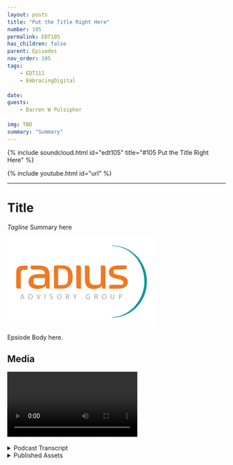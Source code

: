 ```yaml
---
layout: posts
title: "Put the Title Right Here"
number: 105
permalink: EDT105
has_children: false
parent: Episodes
nav_order: 105
tags:
    - EDT111
    - EmbracingDigital

date: 
guests:
    - Darren W Pulsipher

img: TBD
summary: "Summary"
---
```


{% include soundcloud.html id="edt105" title="#105 Put the Title Right Here" %}

{% include youtube.html id="url" %}

---

# Title

*Tagline*
Summary here

![episode image](./thumbnail.png)

Epsiode Body here.

## Media

<video src='url'></video>

<details>
<summary> Podcast Transcript </summary>

<p>﻿1</p>
<p>Hello, this</p>
<p>is Darren Pulsipher, chief solution</p>
<p>architect of public sector at Intel.</p>
<p>And welcome to Embracing</p>
<p>Digital Transformation,</p>
<p>where we investigate effective change,</p>
<p>leveraging</p>
<p>people, process and technology.</p>
<p>On today's episode, Information</p>
<p>Driven Leadership Part</p>
<p>two with Betsy Freeman.</p>
<p>Tell me, tell me some of the things</p>
<p>that didn't work out for you</p>
<p>or that you went down one route.</p>
<p>You go, wow, that was</p>
<p>that didn't quite work out.</p>
<p>Did you have any experience like that?</p>
<p>I had a lot of that.</p>
<p>And and I will tell you,</p>
<p>my my leadership experience</p>
<p>is that I'm still in the learning mode.</p>
<p>I think I unfortunately,</p>
<p>I don't think I'll ever mature enough.</p>
<p>I'll be in the learning mode for forever.</p>
<p>I'll give credit to being able</p>
<p>to survive the mistakes.</p>
<p>And there were many</p>
<p>because we had no guardrails,</p>
<p>we just kind of put two bumpers in place</p>
<p>and we started driving the car</p>
<p>down the highway</p>
<p>at a very high rate of speed.</p>
<p>And we dropped a</p>
<p>we dropped a Porsche engine</p>
<p>into a VW body.</p>
<p>Okay.</p>
<p>So we were we were not at all</p>
<p>where we thought we would be</p>
<p>when we started this.</p>
<p>But the credit goes really to my team who</p>
<p>who did a lot of work and learned with me</p>
<p>about taking hits when you were wrong.</p>
<p>I went in with the premise</p>
<p>that if we failed</p>
<p>at something, it wasn't going to be</p>
<p>the end of what we were going to do.</p>
<p>And people were, of course,</p>
<p>very worried about that.</p>
<p>Right.</p>
<p>And so we kind of had</p>
<p>this instant reaction when we started out,</p>
<p>geez, I don't want to tell her</p>
<p>if we couldn't get it</p>
<p>or if we did it wrong,</p>
<p>and now we've got to go back and do it.</p>
<p>And we can't make the ten days.</p>
<p>And so they just didn't want to.</p>
<p>So I just kind of got rid of that.</p>
<p>Darren And I got rid of it because not</p>
<p>because I had some great leadership skill,</p>
<p>but because the environment</p>
<p>in which I was in</p>
<p>which my leadership allowed us to be</p>
<p>and allowed us to rest, they enabled that.</p>
<p>I got myself</p>
<p>chewed out by some very high level people</p>
<p>at the Pentagon</p>
<p>on the evening and oftentimes</p>
<p>in front of of my my entire team,</p>
<p>I used to take my entire team in</p>
<p>whoever was on an analyst group</p>
<p>to do a particular problem.</p>
<p>We went into briefing to the CIO before</p>
<p>it went to the deputy secretary</p>
<p>or the secretary,</p>
<p>and it always made</p>
<p>everybody in the front office very mad</p>
<p>because I took 35 people in there.</p>
<p>Right, because I put everybody</p>
<p>that did anything, any support,</p>
<p>any whatever,</p>
<p>and not just the core team, right?</p>
<p>Because we were all involved</p>
<p>in all of the work.</p>
<p>It's all success or failure</p>
<p>and we're all in it together.</p>
<p>And but they would see me</p>
<p>get chewed out badly</p>
<p>knowing how much we did.</p>
<p>And what I figured out</p>
<p>very quickly is I couldn't blink.</p>
<p>I just took it and said, You're right,</p>
<p>we should have done it this way.</p>
<p>I didn't offer an excuse.</p>
<p>I didn't defend myself.</p>
<p>I just took it and said, You know what?</p>
<p>We didn't get it right.</p>
<p>We'll go back and we will get it right.</p>
<p>And we'd go back</p>
<p>and they'd all be apologizing.</p>
<p>And I'd say,</p>
<p>No, you didn't do anything wrong.</p>
<p>We just missed the mark,</p>
<p>so let's just keep going.</p>
<p>And they're like,</p>
<p>Okay, so we just went back at it</p>
<p>and then we learned something even better.</p>
<p>And so Betsy, that's an incredible lesson</p>
<p>that you taught</p>
<p>your staff that brilliant.</p>
<p>Right?</p>
<p>Because a lot of times when you go in</p>
<p>and you get railed,</p>
<p>then you have to come back in</p>
<p>through your own filters, figure out</p>
<p>how you're going to communicate</p>
<p>to the team that we missed the mark.</p>
<p>Instead, they got to hear</p>
<p>directly from the customer.</p>
<p>That's right.</p>
<p>And again, to credit the leadership there,</p>
<p>I had the agreement with the CIO</p>
<p>and the principal deputy</p>
<p>that if we ever did screw something up,</p>
<p>which,</p>
<p>like I said,</p>
<p>we did on on a number of occasions,</p>
<p>that if they were going to</p>
<p>if they were going to correct me there,</p>
<p>I didn't I didn't care that</p>
<p>they corrected me in front of the team,</p>
<p>but I wanted them to correct me</p>
<p>as the leader and not the team.</p>
<p>And to the credit</p>
<p>of both of those leaders,</p>
<p>they made a point of just chewing</p>
<p>the living daylights out of me.</p>
<p>And then in the next breath,</p>
<p>they would say, and team,</p>
<p>you did every thing</p>
<p>you were supposed to do.</p>
<p>Here we see the level of analysis.</p>
<p>We see the level of this, whatever. Right.</p>
<p>And so it didn't</p>
<p>I was worried the first time that happened</p>
<p>it was going to be about the leaders</p>
<p>failure.</p>
<p>It wasn't.</p>
<p>The team saw it and they internalized</p>
<p>and they went, if she failed, we failed.</p>
<p>Right.</p>
<p>And I said, well, you know,</p>
<p>so we fell together.</p>
<p>We went together</p>
<p>and we just kind of went on.</p>
<p>It just went, What.</p>
<p>Are you going to write a book? Betsy?</p>
<p>You need to write a book about this stuff.</p>
<p>Yeah, I seriously, I've never met a leader</p>
<p>that ever did that.</p>
<p>Like I say, it was only because</p>
<p>I was in an environment</p>
<p>with leaders above me</p>
<p>that allowed me to do that, allowed.</p>
<p>It to happen.</p>
<p>I think it's</p>
<p>I think it's a brilliant technique</p>
<p>because they</p>
<p>your team gets to see you as the leader.</p>
<p>I am responsible. Right?</p>
<p>If we didn't hit it as a team,</p>
<p>that's my fault.</p>
<p>Well, it is ultimately.</p>
<p>No, ultimately.</p>
<p>And ultimately,</p>
<p>you're the one that's accountable.</p>
<p>I think it goes back to the thread</p>
<p>I keep coming back to.</p>
<p>And that's the thing on leadership</p>
<p>because at the end of the day,</p>
<p>if you're not down in it enough to know</p>
<p>and I get it, you know,</p>
<p>organizations are big and they're complex</p>
<p>and I only had a team of 50 people there.</p>
<p>But at the end of the day,</p>
<p>the outreach that we did from there across</p>
<p>all of the Department of Defense,</p>
<p>it there has to be</p>
<p>some ability to take yourself</p>
<p>and put yourself into where</p>
<p>people are thinking through those issues</p>
<p>if you want to understand them</p>
<p>as the leader.</p>
<p>And it does make you accessible,</p>
<p>you have to be accessible.</p>
<p>You have to be accountable</p>
<p>and responsible.</p>
<p>And they have to see you be accountable.</p>
<p>Right.</p>
<p>Because if you want them</p>
<p>to be accountable, responsible,</p>
<p>they got to see you do it.</p>
<p>Yeah.</p>
<p>And if you do it,</p>
<p>if they don't see you do it,</p>
<p>they have no incentive</p>
<p>and no reason to do it themselves.</p>
<p>They really don't in my personal things.</p>
<p>That that that's pretty,</p>
<p>pretty incredible.</p>
<p>All right. That's it.</p>
<p>Let's shift gears a little bit.</p>
<p>Tell me about</p>
<p>one of your biggest successes</p>
<p>that you just went.</p>
<p>Maybe that was awesome.</p>
<p>You know what I mean?</p>
<p>Something just went so well that you were</p>
<p>that you sit back and you go,</p>
<p>the team was firing on all cylinders.</p>
<p>We knocked it out of the park.</p>
<p>We made a huge difference.</p>
<p>What made it happen</p>
<p>and how did that happen for you?</p>
<p>So let's see.</p>
<p>I don't want to get I don't want</p>
<p>to get too lengthy here on you, but</p>
<p>I think the last question you gave me</p>
<p>is related to this question.</p>
<p>What were the things</p>
<p>that were the toughest? Right.</p>
<p>Because we had a lot of places where</p>
<p>we tried to do things that it didn't work.</p>
<p>People didn't want to work with us.</p>
<p>We didn't have enough data</p>
<p>to actually do a good analysis.</p>
<p>We didn't have the right people</p>
<p>and we had to get it figured out right.</p>
<p>All of those things come into play.</p>
<p>The flip side of that coin is, is,</p>
<p>is just is just those same things</p>
<p>where we had all of the right things</p>
<p>to put some things together.</p>
<p>And I guess the thing</p>
<p>that stands out in my head maybe</p>
<p>the biggest actually Russ says the</p>
<p>the early</p>
<p>development of what now</p>
<p>the department is using</p>
<p>to audit their financials for Congress.</p>
<p>We were in a subcommittee meeting</p>
<p>to a committee</p>
<p>that we'd been appointed to,</p>
<p>and on that particular occasion,</p>
<p>I took my deputy and one of the analysts</p>
<p>with me because they wanted to hear</p>
<p>what was going on in the meetings.</p>
<p>And we were doing some review across the</p>
<p>the at the top of the,</p>
<p>the OSD, the Office of Secretary Defense</p>
<p>and the the major undersecretaries</p>
<p>areas there to find some efficiencies</p>
<p>and look at the accuracy of some data</p>
<p>because we needed to find some money</p>
<p>that we didn't have.</p>
<p>And we knew that it's</p>
<p>there's it's hidden in there, right?</p>
<p>It's wasted.</p>
<p>It's duplicative, duplicative, whatever.</p>
<p>And we had been in this this,</p>
<p>you know, series of meetings</p>
<p>for like four months.</p>
<p>And I took these guys on this occasion</p>
<p>and we finally kind of</p>
<p>got down to brass tacks</p>
<p>where the senior leader in the controller</p>
<p>said, you know, we just have to have</p>
<p>somebody that can do this analysis</p>
<p>and we're just not getting there.</p>
<p>You know,</p>
<p>we're not coming to where we need to be.</p>
<p>And I saw my deputy's eyes</p>
<p>just get really big and you kind of</p>
<p>gave me this, don't do it. Look right.</p>
<p>And, you know, I knew looking around the</p>
<p>table that we could do it.</p>
<p>And so</p>
<p>I stuck my foot</p>
<p>in it, much to his chagrin, and just said,</p>
<p>you know what, just let us</p>
<p>let us take a crack at this right.</p>
<p>And so the CEOs office was the last place</p>
<p>you would go for that kind of support.</p>
<p>But we did it.</p>
<p>We took what we thought</p>
<p>was going to be another</p>
<p>four or five weeks, and we turned it</p>
<p>into actually another four or five months.</p>
<p>But we came up with</p>
<p>a very large data analysis capability</p>
<p>which help people to understand</p>
<p>that when you collect</p>
<p>data, you'll know this in the business,</p>
<p>that you're in,</p>
<p>and everybody</p>
<p>that deals with data gets this.</p>
<p>If you're if you're collecting data</p>
<p>from many diverse sources, right.</p>
<p>It everybody says they're</p>
<p>they're measuring apples and oranges,</p>
<p>but actually, it's it comes back as apples</p>
<p>and pineapples and pomegranates.</p>
<p>And you may have a couple of monkeys</p>
<p>and a few dogs in there.</p>
<p>Right.</p>
<p>And everybody</p>
<p>says, here's here's our personnel numbers.</p>
<p>But because they're all, you</p>
<p>know, required in a different way</p>
<p>and the standards are different,</p>
<p>you can't create a baseline</p>
<p>in which you can</p>
<p>you can actually operate from.</p>
<p>So we</p>
<p>did a lot of work to actually do that.</p>
<p>We found and tested an analytic</p>
<p>and automated capability,</p>
<p>which is the precursor</p>
<p>to what they're using in the DOD now</p>
<p>and belongs to another commercial entity.</p>
<p>But it was one of those things that well,</p>
<p>when we got done,</p>
<p>we sat back and we we said,</p>
<p>we can't believe we did that.</p>
<p>And so we were very excited about it.</p>
<p>In the end,</p>
<p>the a lot of the work that we did,</p>
<p>there was a great handful of projects</p>
<p>that we did the initial analysis on</p>
<p>and said, Hey, the department's got to go</p>
<p>keep going with this</p>
<p>because there's more to be done.</p>
<p>And this can not only save money,</p>
<p>it can save lives.</p>
<p>It's the right thing to do</p>
<p>for the department and for the nation.</p>
<p>And many of those ideas</p>
<p>went to the Defense Innovation Unit</p>
<p>and kept and kept going and still live on.</p>
<p>And so for those things,</p>
<p>we had an opportunity to see the field.</p>
<p>And when you deal with large organizations</p>
<p>like the DOD</p>
<p>or any large corporate organization,</p>
<p>because of all the issues with,</p>
<p>you know, resources and people</p>
<p>and leadership and money and culture,</p>
<p>you you have to make advancements</p>
<p>and transformation over time.</p>
<p>And we were just happy to have been</p>
<p>at the right place at the right time</p>
<p>with the right set of leaders</p>
<p>that enabled us to do a mission</p>
<p>where we had some latitude.</p>
<p>And, you know, we we we just said, let's</p>
<p>just go give it the best shot we got.</p>
<p>And if we get it, we get it.</p>
<p>And we had a lot of pushback</p>
<p>along the way, but several other</p>
<p>military services still use the basis</p>
<p>for that analysis and what they do</p>
<p>and how they now manage their funding</p>
<p>and their resources on things.</p>
<p>And so they can give a much more accurate</p>
<p>picture of what</p>
<p>they're doing to their leadership</p>
<p>and to the Congress and everyone else.</p>
<p>So I think if you went back</p>
<p>and you asked everybody there</p>
<p>that was a big and defining moment for us</p>
<p>because we</p>
<p>we worked very hard on it and even we</p>
<p>weren't sure we could do it at the start.</p>
<p>But we</p>
<p>we ended up doing something we never</p>
<p>know.</p>
<p>You just product another interesting thing</p>
<p>that I see and great leaders</p>
<p>and it's risk taking you</p>
<p>you could have sat on your hands that day.</p>
<p>And my deputy wished I had.</p>
<p>Yeah. But.</p>
<p>But you didn't because you knew</p>
<p>even that was risky, right?</p>
<p>Because it's big exposure.</p>
<p>You knew you can make a difference.</p>
<p>It is big exposure.</p>
<p>But again, you know,</p>
<p>it comes back to the fact that I knew that</p>
<p>if I tried it and we couldn't do it,</p>
<p>my leaders would have my back.</p>
<p>But what's the opposite to that, Darren?</p>
<p>I mean, you know, when you're</p>
<p>in those situations, you can sit there</p>
<p>and you can say, okay,</p>
<p>then nobody can do it.</p>
<p>And that can never be the answer.</p>
<p>The answer can never be,</p>
<p>Hey, there's nobody that can take it on.</p>
<p>And it is a matter of it is a risk thing,</p>
<p>it's a risk management thing.</p>
<p>And you do have to manage what</p>
<p>you do when you take a risk.</p>
<p>But if you never</p>
<p>take the risk, then how will you know</p>
<p>if you can ever innovate anything?</p>
<p>Like I said when we did it,</p>
<p>I have to tell you, that night</p>
<p>when I went home, I think I had</p>
<p>two glasses of wine and said, okay,</p>
<p>now I know.</p>
<p>I said, we should do this</p>
<p>and I'm confident we can do it.</p>
<p>Do I know how we're going to do it or what</p>
<p>we're going to do? No.</p>
<p>And so that was a little chilling to me.</p>
<p>Well, it's interesting, Betsy,</p>
<p>because you took out you take a risk</p>
<p>and then you went and did it.</p>
<p>And I like what you said here, because I</p>
<p>don't think you realize something.</p>
<p>A lot of people that were that</p>
<p>that were in your shoes or would have been</p>
<p>in your shoes would have said, no,</p>
<p>I just don't think it can be done.</p>
<p>And you said, no, you you're</p>
<p>the type of person if something's on fire,</p>
<p>you go there to help.</p>
<p>You don't run away.</p>
<p>I can tell you look at look at all</p>
<p>of the problems we're facing today, Daryn.</p>
<p>This is about this is about strategic,</p>
<p>strategic insight.</p>
<p>Right.</p>
<p>If you don't try something,</p>
<p>you will never know.</p>
<p>And we have so many difficult problems</p>
<p>that if everybody says it's too hard,</p>
<p>how do we get to</p>
<p>the next gen of nuclear energy?</p>
<p>How do we get to, you know,</p>
<p>electric vehicles and charging stations</p>
<p>that are secure for cars?</p>
<p>Right.</p>
<p>How do we get to all these other things</p>
<p>if we don't try?</p>
<p>The reason we don't try</p>
<p>is because we're afraid to fail.</p>
<p>What I learned in that experience</p>
<p>is if I fail, I fail.</p>
<p>If you want to fire me, fire me.</p>
<p>There was more than once where I went in</p>
<p>and I was so frustrated I would, you know,</p>
<p>set my card that got me into the Pentagon</p>
<p>and I'd lay it out on the CEO's</p>
<p>desk and say, okay, I'm just done.</p>
<p>Okay,</p>
<p>just just go ahead and I'm done, right?</p>
<p>And he'd say,</p>
<p>Pick that up, put it on, go home,</p>
<p>drink another glass of wine tonight</p>
<p>and I'll see you tomorrow morning.</p>
<p>Right.</p>
<p>And so he was very good about that.</p>
<p>And so</p>
<p>but like I say, I think you you know,</p>
<p>my premise with the team was always</p>
<p>and they know I said two common things.</p>
<p>I always said is figure it out,</p>
<p>go figure it out.</p>
<p>Whatever it is, go figure it out.</p>
<p>And the other</p>
<p>was make them tell, you know.</p>
<p>Oh, and let's.</p>
<p>Make them tell. You know.</p>
<p>Can can you elaborate</p>
<p>a little bit more on that?</p>
<p>Because I think</p>
<p>I know where you're headed.</p>
<p>They're going to want to make sure</p>
<p>everyone understands.</p>
<p>So the answer what you just brought up</p>
<p>is that it's easier just to say no.</p>
<p>Yeah, right.</p>
<p>Yeah. Well,</p>
<p>and that's what everybody does.</p>
<p>It's just. No, because it's too hard.</p>
<p>Well, what,</p>
<p>what an analyst has to be able to do</p>
<p>and a strategist has to be able</p>
<p>to successfully do,</p>
<p>is to make a business case so strong</p>
<p>about the impact of what will happen</p>
<p>if you succeed</p>
<p>that and provide all the data</p>
<p>and information about what's the cost,</p>
<p>what's the timeline, what's the risk.</p>
<p>All of those things.</p>
<p>And with fact based evidence not, hey,</p>
<p>I'm going to gut check this, right?</p>
<p>So you can prove the math</p>
<p>and everything else.</p>
<p>But when you can do that,</p>
<p>then you can take it in.</p>
<p>And I don't care what leader</p>
<p>you put it in front of,</p>
<p>this is why options are good</p>
<p>and not just recommendations.</p>
<p>You know, you give somebody</p>
<p>that's at the top of an organization</p>
<p>and most often you can lay out the options</p>
<p>and you don't have to indicate</p>
<p>what should happen because they look at it</p>
<p>and they go, Duh,</p>
<p>I didn't know this right</p>
<p>or I didn't see this,</p>
<p>or there's a piece of information</p>
<p>that I didn't have that I wasn't aware of,</p>
<p>and that makes a difference.</p>
<p>And they can make a good choice, right?</p>
<p>And so every time we wanted to go</p>
<p>do something and we knew that it probably</p>
<p>was not going to fly on first,</p>
<p>first blush, my advice,</p>
<p>everybody was, you know, build the</p>
<p>business case, make them tell, you know,</p>
<p>and if you really build</p>
<p>a good business case and you can</p>
<p>communicate it quickly and effectively</p>
<p>and with the single sheet of paper</p>
<p>leaders, public or private,</p>
<p>have a hard time telling, you know,</p>
<p>because it makes so much sense.</p>
<p>And it's within the mission, it's</p>
<p>within the scope of the business.</p>
<p>It works for the operation.</p>
<p>It supports the customers.</p>
<p>It's secure.</p>
<p>Why would you not do it right?</p>
<p>Yeah. No, no, I hear you.</p>
<p>So, Betsy, this has been in credible.</p>
<p>Every time I talk to you,</p>
<p>I learn so much more so than</p>
<p>I do.</p>
<p>I'm like.</p>
<p>And I wish. I wish I worked for you.</p>
<p>I wish I had that opportunity</p>
<p>to work for you at some time,</p>
<p>because I would have learned so much</p>
<p>from just your just</p>
<p>your experience</p>
<p>and your your attitude towards leadership.</p>
<p>I think it's wonderful.</p>
<p>Well, I think if there is a bottom line</p>
<p>to leadership these days, it's</p>
<p>it runs through the thread of everything.</p>
<p>And the leader is the linchpin.</p>
<p>If you if you got to figure out how to hit</p>
<p>transformation, if you got to figure out</p>
<p>where you're going with technology,</p>
<p>if you got to figure out anything</p>
<p>about your organization, my challenge to</p>
<p>everybody is go back and review</p>
<p>and redefine leadership development,</p>
<p>because at every point in</p>
<p>the organization these days,</p>
<p>it doesn't matter where you go.</p>
<p>I hear the challenge from leaders</p>
<p>at every level.</p>
<p>We just don't have enough leaders.</p>
<p>They don't know how to do these things.</p>
<p>They aren't open</p>
<p>to these types of suggestions.</p>
<p>They aren't this, that</p>
<p>and the other thing.</p>
<p>And it's because we're working with with</p>
<p>career development systems</p>
<p>and performance management systems</p>
<p>and leadership development</p>
<p>that are all siloed in their own ways</p>
<p>instead of integrated.</p>
<p>And we have to start to develop leaders</p>
<p>who can ask the technology questions</p>
<p>that we couldn't answer before.</p>
<p>We don't have technology leaders.</p>
<p>We don't have any kind of leader</p>
<p>that has grown up</p>
<p>so much in an information world</p>
<p>that we're challenge with now</p>
<p>and learning those things</p>
<p>and teaching people</p>
<p>those things about data analytics and</p>
<p>the use of AI and all of the other pieces.</p>
<p>It's not just technology, right?</p>
<p>Those things are essential</p>
<p>to how well our companies</p>
<p>will perform, how our security</p>
<p>will perform going forward.</p>
<p>And so I would say if there's one lesson</p>
<p>I've learned is that you got to review</p>
<p>and redefine how you develop</p>
<p>your leaders don't just stuff</p>
<p>the new scenarios into the old bag</p>
<p>because the old bag is gone.</p>
<p>It's not about color in outside the box</p>
<p>anymore because the boxes are long gone.</p>
<p>Yeah. It's not a box anymore, is it?</p>
<p>There's not a box anymore.</p>
<p>There's an ecosystem now and it's a lot</p>
<p>bigger and it continues to turn.</p>
<p>It doesn't just sit still like the box.</p>
<p>Yeah.</p>
<p>Thank you so much for having me, Darren.</p>
<p>I really appreciate the opportunity.</p>
<p>I always enjoy talking with, you.</p>
<p>Know, this I like I said before,</p>
<p>thanks, Betsy, for coming on.</p>
<p>We most definitely will have</p>
<p>to have you come back again.</p>
<p>And for</p>
<p>those of you that want to hear more</p>
<p>from Betsy, where you can contact Patsy,</p>
<p>she's got a consulting company</p>
<p>out of Michigan.</p>
<p>You can always visit her in Holland</p>
<p>because it's wonderful in Holland.</p>
<p>And now Radius</p>
<p>radius ag right.</p>
<p>Radius advisory group.</p>
<p>We're at that radiusag.com.</p>
<p>Right. There you go. Thanks again, Betsy.</p>
<p>Thanks a lot, Darren.</p>
<p>Thank you for listening</p>
<p>to Embracing Digital Transformation today.</p>
<p>If you enjoyed our podcast,</p>
<p>give it five stars on your favorite</p>
<p>podcasting site or YouTube channel.</p>
<p>You can find out more information</p>
<p>about embracing digital transformation</p>
<p>and embracingdigital.org until next time.</p>
<p>Go out and do something wonderful.</p>

</details>

<details>
<summary> Published Assets </summary>


</details>
